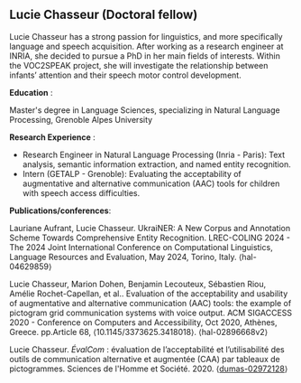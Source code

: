 ## Lucie Chasseur (Doctoral fellow)

Lucie Chasseur has a strong passion for linguistics, and more specifically language and speech acquisition. After working as a research engineer at INRIA, she decided to pursue a PhD in her main fields of interests. Within the VOC2SPEAK project, she will investigate the relationship between infants’ attention and their speech motor control development.

**Education** :

Master's degree in Language Sciences, specializing in Natural Language Processing, Grenoble Alpes University

**Research Experience** :

- Research Engineer in Natural Language Processing (Inria - Paris): Text analysis, semantic information extraction, and named entity recognition.
- Intern (GETALP - Grenoble): Evaluating the acceptability of augmentative and alternative communication (AAC) tools for children with speech access difficulties.

**Publications/conferences**:

Lauriane Aufrant, Lucie Chasseur. UkraiNER: A New Corpus and Annotation Scheme Towards Comprehensive Entity Recognition. LREC-COLING 2024 - The 2024 Joint International Conference on Computational Linguistics, Language Resources and Evaluation, May 2024, Torino, Italy. ⟨hal-04629859⟩

Lucie Chasseur, Marion Dohen, Benjamin Lecouteux, Sébastien Riou, Amélie Rochet-Capellan, et al.. Evaluation of the acceptability and usability of augmentative and alternative communication (AAC) tools: the example of pictogram grid communication systems with voice output. ACM SIGACCESS 2020 - Conference on Computers and Accessibility, Oct 2020, Athènes, Greece. pp.Article 68, ⟨10.1145/3373625.3418018⟩. ⟨hal-02896668v2⟩

Lucie Chasseur. _ÉvalCom_ : évaluation de l’acceptabilité et l’utilisabilité des outils de communication alternative et augmentée (CAA) par tableaux de pictogrammes. Sciences de l'Homme et Société. 2020. ⟨[dumas-02972128](https://dumas.ccsd.cnrs.fr/dumas-02972128v1)⟩
